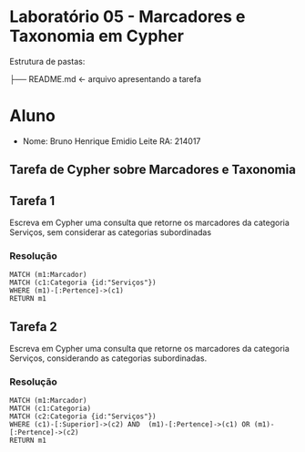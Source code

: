 # Laboratório 05 - Marcadores e Taxonomia em Cypher

Estrutura de pastas:

├── README.md  <- arquivo apresentando a tarefa  

# Aluno
* Nome: Bruno Henrique Emidio Leite RA: 214017

## Tarefa de Cypher sobre Marcadores e Taxonomia

## Tarefa 1

Escreva em Cypher uma consulta que retorne os marcadores da categoria Serviços, sem considerar as categorias subordinadas

### Resolução
~~~cypher
MATCH (m1:Marcador) 
MATCH (c1:Categoria {id:"Serviços"}) 
WHERE (m1)-[:Pertence]->(c1) 
RETURN m1
~~~

## Tarefa 2

Escreva em Cypher uma consulta que retorne os marcadores da categoria Serviços, considerando as categorias subordinadas.

### Resolução
 ~~~cypher
MATCH (m1:Marcador) 
MATCH (c1:Categoria) 
MATCH (c2:Categoria {id:"Serviços"}) 
WHERE (c1)-[:Superior]->(c2) AND  (m1)-[:Pertence]->(c1) OR (m1)-[:Pertence]->(c2) 
RETURN m1
~~~
